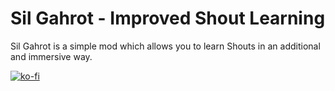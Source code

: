 # Sil Gahrot - Improved Shout Learning
Sil Gahrot is a simple mod which allows you to learn Shouts in an additional and immersive way.

[![ko-fi](https://ko-fi.com/img/githubbutton_sm.svg)](https://ko-fi.com/V7V54B3PC)
